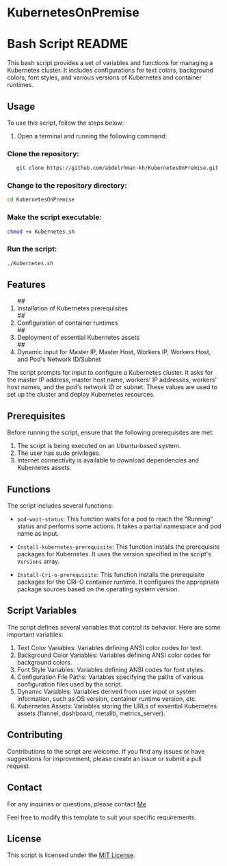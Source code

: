 # KubernetesOnPremise

# Bash Script README

This bash script provides a set of variables and functions for managing a Kubernetes cluster. It includes configurations for text colors, background colors, font styles, and various versions of Kubernetes and container runtimes.

## Usage

To use this script, follow the steps below:

1. Open a terminal and running the following command:


### Clone the repository:

```bash
   git clone https://github.com/abdelrhman-kh/KubernetesOnPremise.git
```

### Change to the repository directory:

```bash
cd KubernetesOnPremise
```
### Make the script executable:
```bash
chmod +x Kubernetes.sh
```
### Run the script:
```bash
./Kubernetes.sh
```

## Features


<ol>
  ##<li>Installation of Kubernetes prerequisites</li>
  ##<li>Configuration of container runtimes</li>
  ##<li>Deployment of essential Kubernetes assets</li>
  ##<li>Dynamic input for Master IP, Master Host, Workers IP, Workers Host, and Pod's Network ID/Subnet</li>
</ol>

The script prompts for input to configure a Kubernetes cluster. It asks for the master IP address, master host name, workers' IP addresses, workers' host names, and the pod's network ID or subnet. These values are used to set up the cluster and deploy Kubernetes resources.


## Prerequisites
Before running the script, ensure that the following prerequisites are met:

<ol>
  <li>The script is being executed on an Ubuntu-based system.</li>
  <li>The user has sudo privileges.</li>
  <li>Internet connectivity is available to download dependencies and Kubernetes assets.</li>
</ol>




## Functions

The script includes several functions:

- `pod-wait-status`: This function waits for a pod to reach the "Running" status and performs some actions. It takes a partial namespace and pod name as input.

- `Install-kubernetes-prerequisite`: This function installs the prerequisite packages for Kubernetes. It uses the version specified in the script's `Versions` array.

- `Install-Cri-o-prerequisite`: This function installs the prerequisite packages for the CRI-O container runtime. It configures the appropriate package sources based on the operating system version.

## Script Variables
The script defines several variables that control its behavior. Here are some important variables:
<ol>
  <li>Text Color Variables: Variables defining ANSI color codes for text.</li>
  <li>Background Color Variables: Variables defining ANSI color codes for background colors.</li>
  <li>Font Style Variables: Variables defining ANSI codes for font styles.</li>
  <li>Configuration File Paths: Variables specifying the paths of various configuration files used by the script.</li>
   <li>Dynamic Variables: Variables derived from user input or system information, such as OS version, container runtime version, etc.</li>
   <li>Kubernetes Assets: Variables storing the URLs of essential Kubernetes assets (flannel, dashboard, metallb, metrics_server).</li>
</ol>


## Contributing
Contributions to the script are welcome. If you find any issues or have suggestions for improvement, please create an issue or submit a pull request.

## Contact
For any inquiries or questions, please contact [Me](https://abdelrhman.khamis.work/)

Feel free to modify this template to suit your specific requirements.


## License

This script is licensed under the [MIT License](LICENSE).
